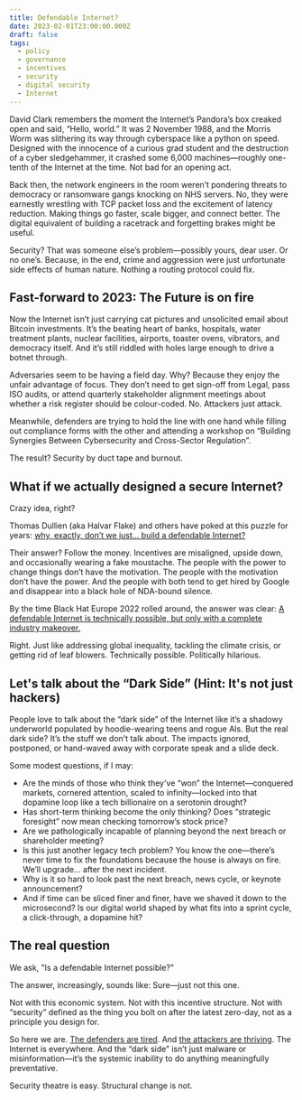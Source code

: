 ```yaml
---
title: Defendable Internet?
date: 2023-02-01T23:00:00.000Z
draft: false
tags:
  - policy
  - governance
  - incentives
  - security
  - digital security
  - Internet
---
```


David Clark remembers the moment the Internet’s Pandora’s box creaked open and said, “Hello, world.” It was 2 November 1988, and the Morris Worm was slithering its way through cyberspace like a python on speed. Designed with the innocence of a curious grad student and the destruction of a cyber sledgehammer, it crashed some 6,000 machines—roughly one-tenth of the Internet at the time. Not bad for an opening act.

Back then, the network engineers in the room weren’t pondering threats to democracy or ransomware gangs knocking on NHS servers. No, they were earnestly wrestling with TCP packet loss and the excitement of latency reduction. Making things go faster, scale bigger, and connect better. The digital equivalent of building a racetrack and forgetting brakes might be useful.

Security? That was someone else’s problem—possibly yours, dear user. Or no one’s. Because, in the end, crime and aggression were just unfortunate side effects of human nature. Nothing a routing protocol could fix.

## Fast-forward to 2023: The Future is on fire

Now the Internet isn’t just carrying cat pictures and unsolicited email about Bitcoin investments. It’s the beating heart of banks, hospitals, water treatment plants, nuclear facilities, airports, toaster ovens, vibrators, and democracy itself. And it’s still riddled with holes large enough to drive a botnet through.

Adversaries seem to be having a field day. Why? Because they enjoy the unfair advantage of focus. They don’t need to get sign-off from Legal, pass ISO audits, or attend quarterly stakeholder alignment meetings about whether a risk register should be colour-coded. No. Attackers just attack.

Meanwhile, defenders are trying to hold the line with one hand while filling out compliance forms with the other and attending a workshop on “Building Synergies Between Cybersecurity and Cross-Sector Regulation”.

The result? Security by duct tape and burnout.

## What if we actually designed a secure Internet?

Crazy idea, right?

Thomas Dullien (aka Halvar Flake) and others have poked at this puzzle for years: [why, exactly, don’t we just… build a defendable Internet?](https://www.youtube.com/watch?v=PLJJY5UFtqY)

Their answer? Follow the money. Incentives are misaligned, upside down, and occasionally wearing a fake moustache. The people with the power to change things don’t have the motivation. The people with the motivation don’t have the power. And the people with both tend to get hired by Google and disappear into a black hole of NDA-bound silence.

By the time Black Hat Europe 2022 rolled around, the answer was clear: [A defendable Internet is technically possible, but only with a complete industry makeover.](https://portswigger.net/daily-swig/black-hat-europe-2022-a-defendable-internet-is-possible-but-only-with-industry-makeover)

Right. Just like addressing global inequality, tackling the climate crisis, or getting rid of leaf blowers. Technically possible. Politically hilarious.

## Let's talk about the “Dark Side” (Hint: It's not just hackers)

People love to talk about the “dark side” of the Internet like it’s a shadowy underworld populated by hoodie-wearing teens and rogue AIs. But the real dark side? It’s the stuff we don’t talk about. The impacts ignored, postponed, or hand-waved away with corporate speak and a slide deck.

Some modest questions, if I may:

* Are the minds of those who think they’ve “won” the Internet—conquered markets, cornered attention, scaled to infinity—locked into that dopamine loop like a tech billionaire on a serotonin drought? 
* Has short-term thinking become the only thinking? Does “strategic foresight” now mean checking tomorrow’s stock price? 
* Are we pathologically incapable of planning beyond the next breach or shareholder meeting? 
* Is this just another legacy tech problem? You know the one—there’s never time to fix the foundations because the house is always on fire. We’ll upgrade… after the next incident. 
* Why is it so hard to look past the next breach, news cycle, or keynote announcement? 
* And if time can be sliced finer and finer, have we shaved it down to the microsecond? Is our digital world shaped by what fits into a sprint cycle, a click-through, a dopamine hit? 

## The real question

We ask, "Is a defendable Internet possible?"

The answer, increasingly, sounds like: Sure—just not this one.

Not with this economic system. Not with this incentive structure. Not with “security” defined as the thing you bolt on after the latest zero-day, not as a principle you design for.

So here we are. [The defenders are tired](https://blue.tymyrddin.dev). And [the attackers are thriving](https://red.tymyrddin.dev). The Internet is everywhere. And the “dark side” isn’t just malware or misinformation—it’s the systemic inability to do anything meaningfully preventative.

Security theatre is easy. Structural change is not.
